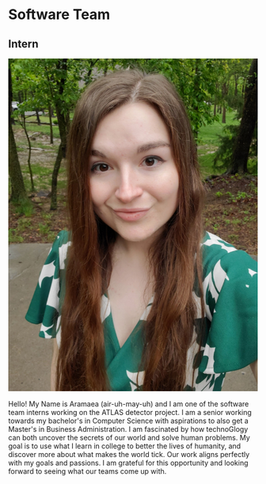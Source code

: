 
# Software Team
## Intern


![Aramaea Sewell ](assets/Aramaea_headshot2.jpg)

Hello! My Name is Aramaea (air-uh-may-uh) and I am one of the software team interns working on the ATLAS detector project.
I am a senior working towards my bachelor's in Computer Science with aspirations to also get a Master's in Business Administration.
I am fascinated by how technoGlogy can both uncover the secrets of our world and solve human problems. My goal is to use what I
learn in college to better the lives of humanity, and discover more about what makes the world tick.
Our work aligns perfectly with my goals and passions. I am grateful for this opportunity and looking forward to seeing what our teams come up with. 
